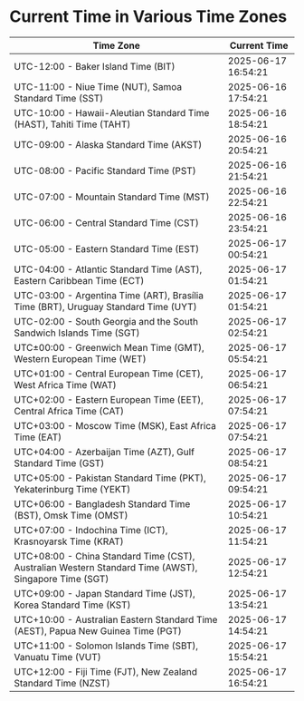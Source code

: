 # Current Time in Various Time Zones

| Time Zone | Current Time |
|-----------|--------------|
| UTC-12:00 - Baker Island Time (BIT) | 2025-06-17 16:54:21 |
| UTC-11:00 - Niue Time (NUT), Samoa Standard Time (SST) | 2025-06-16 17:54:21 |
| UTC-10:00 - Hawaii-Aleutian Standard Time (HAST), Tahiti Time (TAHT) | 2025-06-16 18:54:21 |
| UTC-09:00 - Alaska Standard Time (AKST) | 2025-06-16 20:54:21 |
| UTC-08:00 - Pacific Standard Time (PST) | 2025-06-16 21:54:21 |
| UTC-07:00 - Mountain Standard Time (MST) | 2025-06-16 22:54:21 |
| UTC-06:00 - Central Standard Time (CST) | 2025-06-16 23:54:21 |
| UTC-05:00 - Eastern Standard Time (EST) | 2025-06-17 00:54:21 |
| UTC-04:00 - Atlantic Standard Time (AST), Eastern Caribbean Time (ECT) | 2025-06-17 01:54:21 |
| UTC-03:00 - Argentina Time (ART), Brasília Time (BRT), Uruguay Standard Time (UYT) | 2025-06-17 01:54:21 |
| UTC-02:00 - South Georgia and the South Sandwich Islands Time (SGT) | 2025-06-17 02:54:21 |
| UTC±00:00 - Greenwich Mean Time (GMT), Western European Time (WET) | 2025-06-17 05:54:21 |
| UTC+01:00 - Central European Time (CET), West Africa Time (WAT) | 2025-06-17 06:54:21 |
| UTC+02:00 - Eastern European Time (EET), Central Africa Time (CAT) | 2025-06-17 07:54:21 |
| UTC+03:00 - Moscow Time (MSK), East Africa Time (EAT) | 2025-06-17 07:54:21 |
| UTC+04:00 - Azerbaijan Time (AZT), Gulf Standard Time (GST) | 2025-06-17 08:54:21 |
| UTC+05:00 - Pakistan Standard Time (PKT), Yekaterinburg Time (YEKT) | 2025-06-17 09:54:21 |
| UTC+06:00 - Bangladesh Standard Time (BST), Omsk Time (OMST) | 2025-06-17 10:54:21 |
| UTC+07:00 - Indochina Time (ICT), Krasnoyarsk Time (KRAT) | 2025-06-17 11:54:21 |
| UTC+08:00 - China Standard Time (CST), Australian Western Standard Time (AWST), Singapore Time (SGT) | 2025-06-17 12:54:21 |
| UTC+09:00 - Japan Standard Time (JST), Korea Standard Time (KST) | 2025-06-17 13:54:21 |
| UTC+10:00 - Australian Eastern Standard Time (AEST), Papua New Guinea Time (PGT) | 2025-06-17 14:54:21 |
| UTC+11:00 - Solomon Islands Time (SBT), Vanuatu Time (VUT) | 2025-06-17 15:54:21 |
| UTC+12:00 - Fiji Time (FJT), New Zealand Standard Time (NZST) | 2025-06-17 16:54:21 |
